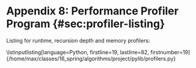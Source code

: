 # Appendix 8: Performance Profiler Program {#sec:profiler-listing} 

Listing for runtime, recursion depth and memory profilers:

\lstinputlisting[language=Python, firstline=19, lastline=82, firstnumber=19]{/home/max/classes/16_spring/algorithms/project/pylib/profilers.py}




